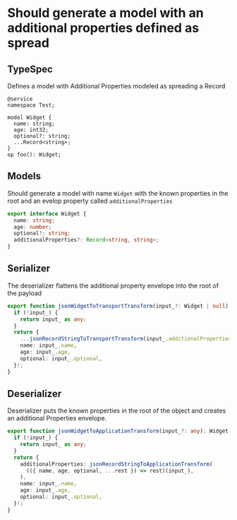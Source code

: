 # Should generate a model with an additional properties defined as spread

## TypeSpec

Defines a model with Additional Properties modeled as spreading a Record

```tsp
@service
namespace Test;

model Widget {
  name: string;
  age: int32;
  optional?: string;
  ...Record<string>;
}
op foo(): Widget;
```

## Models

Should generate a model with name `Widget` with the known properties in the root and an evelop property called `additionalProperties`

```ts src/models/models.ts interface Widget
export interface Widget {
  name: string;
  age: number;
  optional?: string;
  additionalProperties?: Record<string, string>;
}
```

## Serializer

The deserializer flattens the additional property envelope into the root of the payload

```ts src/models/internal/serializers.ts function jsonWidgetToTransportTransform
export function jsonWidgetToTransportTransform(input_?: Widget | null): any {
  if (!input_) {
    return input_ as any;
  }
  return {
    ...jsonRecordStringToTransportTransform(input_.additionalProperties),
    name: input_.name,
    age: input_.age,
    optional: input_.optional,
  }!;
}
```

## Deserializer

Deserializer puts the known properties in the root of the object and creates an additional Properties envelope.

```ts src/models/internal/serializers.ts function jsonWidgetToApplicationTransform
export function jsonWidgetToApplicationTransform(input_?: any): Widget {
  if (!input_) {
    return input_ as any;
  }
  return {
    additionalProperties: jsonRecordStringToApplicationTransform(
      (({ name, age, optional, ...rest }) => rest)(input_),
    ),
    name: input_.name,
    age: input_.age,
    optional: input_.optional,
  }!;
}
```
